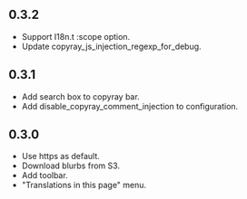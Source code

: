 ## 0.3.2
- Support I18n.t :scope option.
- Update copyray_js_injection_regexp_for_debug. 

## 0.3.1
- Add search box to copyray bar.
- Add disable_copyray_comment_injection to configuration.

## 0.3.0
- Use https as default.
- Download blurbs from S3.
- Add toolbar.
- "Translations in this page" menu.

